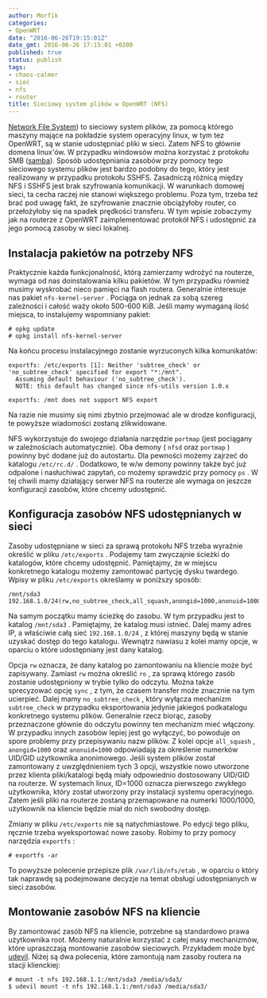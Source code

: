 ```yaml
---
author: Morfik
categories:
- OpenWRT
date: "2016-06-26T19:15:01Z"
date_gmt: 2016-06-26 17:15:01 +0200
published: true
status: publish
tags:
- chaos-calmer
- sieć
- nfs
- router
title: Sieciowy system plików w OpenWRT (NFS)
---
```


[Network File System][1]) to sieciowy system plików, za pomocą którego maszyny mające na pokładzie
system operacyjny linux, w tym tez OpenWRT, są w stanie udostępniać pliki w sieci. Zatem NFS to
głównie domena linux'ów. W przypadku windowsów można korzystać z protokołu SMB ([samba][2]). Sposób
udostępniania zasobów przy pomocy tego sieciowego systemu plików jest bardzo podobny do tego, który
jest realizowany w przypadku protokołu SSHFS. Zasadniczą różnicą między NFS i SSHFS jest brak
szyfrowania komunikacji. W warunkach domowej sieci, ta cecha raczej nie stanowi większego problemu.
Poza tym, trzeba też brać pod uwagę fakt, że szyfrowanie znacznie obciążyłoby router, co
przełożyłoby się na spadek prędkości transferu. W tym wpisie zobaczymy jak na routerze z OpenWRT
zaimplementować protokół NFS i udostępnić za jego pomocą zasoby w sieci lokalnej.

<!--more-->
## Instalacja pakietów na potrzeby NFS

Praktycznie każda funkcjonalność, którą zamierzamy wdrożyć na routerze, wymaga od nas doinstalowania
kilku pakietów. W tym przypadku również musimy wyskrobać nieco pamięci na flash routera. Generalnie
interesuje nas pakiet `nfs-kernel-server` . Pociąga on jednak za sobą szereg zależności i całość
waży około 500-600 KiB. Jeśli mamy wymaganą ilość miejsca, to instalujemy wspomniany pakiet:

    # opkg update
    # opkg install nfs-kernel-server

Na końcu procesu instalacyjnego zostanie wyrzuconych kilka
    komunikatów:

    exportfs: /etc/exports [1]: Neither 'subtree_check' or 'no_subtree_check' specified for export "*:/mnt".
      Assuming default behaviour ('no_subtree_check').
      NOTE: this default has changed since nfs-utils version 1.0.x

    exportfs: /mnt does not support NFS export

Na razie nie musimy się nimi zbytnio przejmować ale w drodze konfiguracji, te powyższe wiadomości
zostaną zlikwidowane.

NFS wykorzystuje do swojego działania narzędzie `portmap` (jest pociągany w zależnościach
automatycznie). Oba demony ( `nfsd` oraz `portmap` ) powinny być dodane już do autostartu. Dla
pewności możemy zajrzeć do katalogu `/etc/rc.d/` . Dodatkowo, te w/w demony powinny także być już
odpalone i nasłuchiwać zapytań, co możemy sprawdzić przy pomocy `ps` . W tej chwili mamy działający
serwer NFS na routerze ale wymaga on jeszcze konfiguracji zasobów, które chcemy udostępnić.

## Konfiguracja zasobów NFS udostępnianych w sieci

Zasoby udostępniane w sieci za sprawą protokołu NFS trzeba wyraźnie określić w pliku
`/etc/exports` . Podajemy tam zwyczajnie ścieżki do katalogów, które chcemy udostępnić. Pamiętajmy,
że w miejscu konkretnego katalogu możemy zamontować partycję dysku twardego. Wpisy w pliku
`/etc/exports` określamy w poniższy sposób:

    /mnt/sda3   192.168.1.0/24(rw,no_subtree_check,all_squash,anongid=1000,anonuid=1000)

Na samym początku mamy ścieżkę do zasobu. W tym przypadku jest to katalog `/mnt/sda3` . Pamiętajmy,
że katalog musi istnieć. Dalej mamy adres IP, a właściwie całą sieć `192.168.1.0/24` , z której
maszyny będą w stanie uzyskać dostęp do tego katalogu. Wewnątrz nawiasu z kolei mamy opcje, w
oparciu o które udostępniany jest dany katalog.

Opcja `rw` oznacza, że dany katalog po zamontowaniu na kliencie może być zapisywany. Zamiast `rw`
można określić `ro` , za sprawą którego zasób zostanie udostępniony w trybie tylko do odczytu.
Można także sprecyzować opcję `sync` , z tym, że czasem transfer może znacznie na tym ucierpieć.
Dalej mamy `no_subtree_check` , który wyłącza mechanizm `subtree_check` w przypadku eksportowania
jedynie jakiegoś podkatalogu konkretnego systemu plików. Generalnie rzecz biorąc, zasoby
przeznaczone głównie do odczytu powinny ten mechanizm mieć włączony. W przypadku innych zasobów
lepiej jest go wyłączyć, bo powoduje on spore problemy przy przepisywaniu nazw plików. Z kolei opcje
`all_squash` , `anongid=1000` oraz `anonuid=1000` odpowiadają za określenie numerków UID/GID
użytkownika anonimowego. Jeśli system plików został zamontowany z uwzględnieniem tych 3 opcji,
wszystkie nowo utworzone przez klienta pliki/katalogi będą miały odpowiednio dostosowany UID/GID na
routerze. W systemach linux, ID=1000 oznacza pierwszego zwykłego użytkownika, który został utworzony
przy instalacji systemu operacyjnego. Zatem jeśli pliki na routerze zostaną przemapowane na numerki
1000/1000, użytkownik na kliencie będzie miał do nich swobodny dostęp.

Zmiany w pliku `/etc/exports` nie są natychmiastowe. Po edycji tego pliku, ręcznie trzeba
wyeksportować nowe zasoby. Robimy to przy pomocy narzędzia `exportfs` :

    # exportfs -ar

To powyższe polecenie przepisze plik `/var/lib/nfs/etab` , w oparciu o który tak naprawdę są
podejmowane decyzje na temat obsługi udostępnianych w sieci zasobów.

## Montowanie zasobów NFS na kliencie

By zamontować zasób NFS na kliencie, potrzebne są standardowo prawa użytkownika root. Możemy
naturalnie korzystać z całej masy mechanizmów, które upraszczają montowanie zasobów sieciowych.
Przykładem może być [udevil][3]. Niżej są dwa polecenia, które zamontują nam zasoby routera na
stacji klienckiej:

    # mount -t nfs 192.168.1.1:/mnt/sda3 /media/sda3/
    $ udevil mount -t nfs 192.168.1.1:/mnt/sda3 /media/sda3/


[1]: https://pl.wikipedia.org/wiki/Network_File_System_(protok%C3%B3%C5%82)
[2]: https://pl.wikipedia.org/wiki/Samba_(program)
[3]: https://ignorantguru.github.io/udevil/
